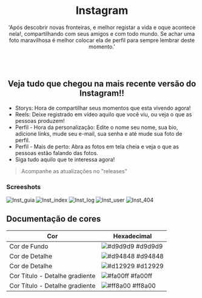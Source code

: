 <div align="center">
    <h1>Instagram</h1>
    <p>'Após descobrir novas fronteiras, e melhor registar a vida e oque acontece nela!, compartilhando com seus amigos e com todo mundo. Se achar uma foto maravilhosa é melhor colocar ela de perfil para sempre lembrar deste momento.'</p>
</div>

<br><br>

<div>
    <h2 align="center"> Veja tudo que chegou na mais recente versão do Instagram!! </h2>
    <ul>
        <li>Storys: Hora de compartilhar seus momentos que esta vivendo agora!</li>
        <li>Reels: Deixe registrado em vídeo aquilo que você viu, ou veja o que as pessoas produzem!</li>
        <li>Perfil - Hora da personalização: Edite o nome seu nome, sua bio, adicione links,
    mude seu e-mail, sua senha e até mude sua foto de perfil.</li>
        <li>Perfil - Mais de perto: Abra as fotos em tela cheia e veja o que as pessoas estão falando das fotos.</li>
        <li>Siga tudo aquilo que te interessa agora!</li>
    </ul>
</div>

 >  Acompanhe as atualizações no "releases"

### Screeshots

![Inst_guia](https://user-images.githubusercontent.com/125685533/230795762-2fc70fe1-7db0-4535-8671-528a0a5f467d.PNG)
![Inst_index](https://user-images.githubusercontent.com/125685533/230795763-714dbb84-3076-4fe4-a3ca-f5d43c5a1d9f.PNG)
![Inst_log](https://user-images.githubusercontent.com/125685533/230795765-479d8886-4e40-4df8-b15c-ecefd5d6777d.PNG)
![Inst_user](https://user-images.githubusercontent.com/125685533/230795768-91a3d741-aa1e-42a2-8971-adea844b2d34.PNG)
![Inst_404](https://user-images.githubusercontent.com/125685533/230795774-0eb02474-9a45-4f5c-9f40-b1cc59f73198.PNG)

## Documentação de cores

| Cor               | Hexadecimal                                                |
| ----------------- | ---------------------------------------------------------------- |
| Cor de Fundo       | ![#d9d9d9](https://via.placeholder.com/10/d9d9d9?text=+) #d9d9d9 |
| Cor de Detalhe       | ![#d94848](https://via.placeholder.com/10/d94848?text=+) #d94848 |
| Cor de Detalhe       | ![#d12929](https://via.placeholder.com/10/d12929?text=+) #d12929 |
| Cor Título - Detalhe gradiente       | ![#fa00ff](https://via.placeholder.com/10/fa00ff?text=+) #fa00ff |
| Cor Título - Detalhe gradiente      | ![#ff8a00](https://via.placeholder.com/10/ff8a00?text=+) #ff8a00 |
